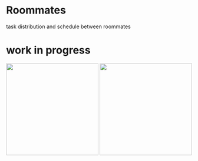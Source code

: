 # Roommates
task distribution and schedule between roommates

# work in progress
<div style="display:flex,">
<img src="https://user-images.githubusercontent.com/88178000/138585711-8c8aba6b-65cc-4f97-b196-2e1bd7e65d56.jpeg" width="250"/>
<img src="https://user-images.githubusercontent.com/88178000/138585715-76feee2c-767d-4d72-b5d6-d44f240f1945.jpeg" width="250"/>
</div>

